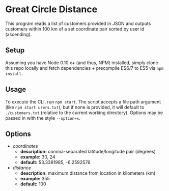 
# Great Circle Distance

This program reads a list of customers provided in JSON and outputs customers
within 100 km of a set coordinate pair sorted by user id (ascending).

## Setup

Assuming you have Node 0.10.x+ (and thus, NPM) installed, simply clone this repo
locally and fetch dependencies + precompile ES6/7 to ES5 via `npm install`.

## Usage

To execute the CLI, run `npm start`. The script accepts a file path
argument (like `npm start users.txt`), but if none is provided, it will
default to `./customers.txt` (relative to the current working directory).
Options may be passed in with the style `--option=x`.

## Options

* _coordinates_
  * __description:__ comma-separated latitude/longitude pair (degrees)
  * __example:__ 30, 24
  * __default:__ 53.3381985, -6.2592576
* _distance_
  * __description:__ maximum distance from location in kilometers (km)
  * __example:__ 355
  * __default:__ 100
